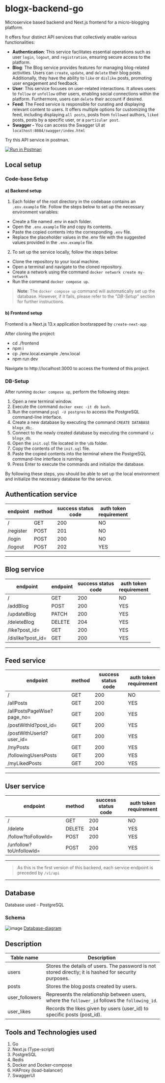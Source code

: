 # blogx-backend-go

Microservice based backend and Next.js frontend for a micro-blogging platform.

It offers four distinct API services that collectively enable various functionalities:

- **Authentication**: This service facilitates essential operations such as user `login`, `logout`, and `registration`, ensuring secure access to the platform.
- **Blog**: The Blog service provides features for managing blog-related activities. Users can `create`, `update`, and `delete` their blog posts. Additionally, they have the ability to `like` or `dislike` posts, promoting user engagement and feedback.
- **User**: This service focuses on user-related interactions. It allows users to `follow` or `unfollow` other users, enabling social connections within the platform. Furthermore, users can `delete` their account if desired.
- **Feed**: The Feed service is responsible for curating and displaying relevant content to users. It offers multiple options for customizing the feed, including displaying `all posts`, posts from `followed` authors, `liked` posts, posts by a specific user, or a `particular post`.
- **Swagger -** You can access the Swagger UI at `localhost:8084/swagger/index.html`

Try this API service in postman.

[![Run in Postman](https://run.pstmn.io/button.svg)](https://app.getpostman.com/run-collection/25118959-d0fe8b6b-4aac-46af-b5b1-b557f0be7064?action=collection%2Ffork&source=rip_markdown&collection-url=entityId%3D25118959-d0fe8b6b-4aac-46af-b5b1-b557f0be7064%26entityType%3Dcollection%26workspaceId%3D572f4781-b67c-48e3-ae06-4fb3efc89053)

## Local setup

### Code-base Setup

#### a) Backend setup

1. Each folder of the root directory in the codebase contains an `.env.example` file. Follow the steps below to set up the necessary environment variables:

* Create a file named .env in each folder.
* Open the `.env.example` file and copy its contents.
* Paste the copied contents into the corresponding `.env` file.
* Replace the placeholder values in the .env file with the suggested values provided in the `.env.example` file.

2. To set up the service locally, follow the steps below:

* Clone the repository to your local machine.
* Open a terminal and navigate to the cloned repository.
* Create a network using the command `docker network create my-network`
* Run the command `docker compose up`.

> **Note**: The `docker compose up` command will automatically set up the database. However, if it fails, please refer to the "*DB-Setup*" section for further instructions.

#### b) Frontend setup

Frontend is a Next.js 13.x application bootsrapped by `create-next-app`

After cloning the project:

* cd ./frontend
* npm i
* cp ./env.local.example ./env.local
* npm run dev

Navigate to http://localhost:3000 to access the frontend of this project.

### DB-Setup

After running `docker compose up`, perform the following steps:

1. Open a new terminal window.
2. Execute the command `docker exec -it db bash`.
3. Run the command `psql -U postgres` to access the PostgreSQL command-line interface.
4. Create a new database by executing the command `CREATE DATABASE blogx_db;`.
5. Connect to the newly created database by executing the command `\c blogx_db`.
6. Open the `init.sql` file located in the `\db` folder.
7. Copy the contents of the `init.sql` file.
8. Paste the copied contents into the terminal where the PostgreSQL command-line interface is running.
9. Press Enter to execute the commands and initialize the database.

By following these steps, you should be able to set up the local environment and initialize the necessary database for the service.

## Authentication service

| endpoint  | method | success status<br />code | auth token<br />requirement |
| --------- | ------ | ------------------------ | --------------------------- |
| /         | GET    | 200                      | NO                          |
| /register | POST   | 201                      | NO                          |
| /login    | POST   | 200                      | NO                          |
| /logout   | POST   | 202                      | YES                         |

---

## Blog service

| endpoint          | endpoint | success status<br />code | auth token<br />requirement |
| ----------------- | -------- | ------------------------ | --------------------------- |
| /                 | GET      | 200                      | NO                          |
| /addBlog          | POST     | 200                      | YES                         |
| /updateBlog       | PATCH    | 200                      | YES                         |
| /deleteBlog       | DELETE   | 204                      | YES                         |
| /like?post_id=    | GET      | 200                      | YES                         |
| /dislike?post_id= | GET      | 200                      | YES                         |

---

## Feed service

| endpoint                   | method | success status<br />code | auth token<br />requirement |
| -------------------------- | ------ | ------------------------ | --------------------------- |
| /                          | GET    | 200                      | NO                          |
| /allPosts                  | GET    | 200                      | YES                         |
| /allPostsPageWise?page_no= | GET    | 200                      | YES                         |
| /postWithId?post_id=       | GET    | 200                      | YES                         |
| /postWithUserId?user_id=   | GET    | 200                      | YES                         |
| /myPosts                   | GET    | 200                      | YES                         |
| /followingUsersPosts       | GET    | 200                      | YES                         |
| /myLikedPosts              | GET    | 200                      | YES                         |

---

## User service

| endpoint                | method | success status<br />code | auth token<br />requirement |
| ----------------------- | ------ | ------------------------ | --------------------------- |
| /                       | GET    | 200                      | NO                          |
| /delete                 | DELETE | 204                      | YES                         |
| /follow?toFollowId=     | POST   | 200                      | YES                         |
| /unfollow?toUnfollowId= | POST   | 200                      | YES                         |

---

> As this is the first version of this backend, each service endpoint is preceded by `/v1/api`

---

## Database

Database used - PostgreSQL

### Schema

![image](https://github.com/SohamRatnaparkhi/blogx-backend-go/assets/92905626/8cda3809-23ab-498a-a9ac-4572638d9cfd)
[Database-diagram](https://drawsql.app/teams/soham-ratnaparkhi/diagrams/blog-app)

## Description

| Table name     | Description                                                                                           |
| -------------- | ----------------------------------------------------------------------------------------------------- |
| users          | Stores the details of users. The password is not stored directly; it is hashed for security purposes. |
| posts          | Stores the blog posts created by users.                                                               |
| user_followers | Represents the relationship between users, where the `follower_id` follows the `following_id`.    |
| user_likes     | Records the likes given by users (user_id) to specific posts (post_id).                               |

## Tools and Technologies used

1. Go
2. Next.js (Type-script)
3. PostgreSQL
4. Redis
5. Docker and Docker-compose
6. HAProxy (load-balancer)
7. SwaggerUI
